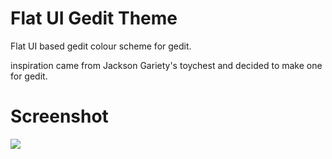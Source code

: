 Flat UI Gedit Theme
===================

Flat UI based gedit colour scheme for gedit.

inspiration came from Jackson Gariety's toychest and decided to make one for gedit.

# Screenshot

![](http://d.pr/i/DnWN)



